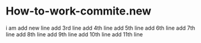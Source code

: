 # How-to-work-commite.new
i am add new line
add 3rd line
add 4th line
add 5th line
add 6th line
add 7th line
add 8th line
add 9th line
add 10th line
add 11th line
